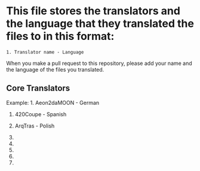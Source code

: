 # This file stores the translators and the language that they translated the files to in this format:

`` 1. Translator name - Language ``

When you make a pull request to this repository, please add your name and the language of the files you translated.


## Core Translators

Example: 1. Aeon2daMOON - German

1. 420Coupe - Spanish

2. ArqTras - Polish

3.

4.

5.

6.

7.
